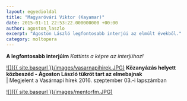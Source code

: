 ```yaml
---
layout: egyedioldal
title: "Magyaróvári Viktor (Kayamar)"
date: 2015-01-11 22:53:22.000000000 +00:00
author: agoston_laszlo
excerpt: "Ágoston László legfontosabb interjúi az elmúlt évekből."
category: moltopera
---
```


**A legfontosabb interjúim**
*Kattints a képre az interjúhoz!*

[![]({{ site.baseurl }}/images/vasarnapihirek.JPG)](https://www.vasarnapihirek.hu/fokusz/kozanyazas_helyett_kozbeszed__agoston_laszlo_tukrot_tart_az_elmebajnak) **Közanyázás helyett közbeszéd - Ágoston László tükröt tart az elmebajnak** <br /> | Megjelent a Vasárnapi hírek 2016. szeptember 03.-i lapszámban

[![]({{ site.baseurl }}/images/mentorfm.JPG)](https://www.vasarnapihirek.hu/fokusz/kozanyazas_helyett_kozbeszed__agoston_laszlo_tukrot_tart_az_elmebajnak) 

